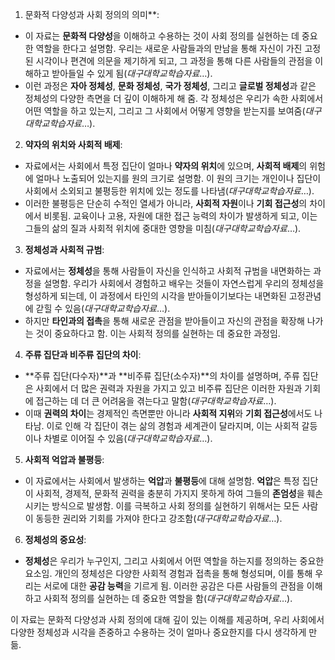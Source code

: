 1. 문화적 다양성과 사회 정의의 의미**:

- 이 자료는 **문화적 다양성**을 이해하고 수용하는 것이 사회 정의를 실현하는 데 중요한 역할을 한다고 설명함. 우리는 새로운 사람들과의 만남을 통해 자신이 가진 고정된 시각이나 편견에 의문을 제기하게 되고, 그 과정을 통해 다른 사람들의 관점을 이해하고 받아들일 수 있게 됨​(_대구대학교학습자료_…).
- 이런 과정은 **자아 정체성**, **문화 정체성**, **국가 정체성**, 그리고 **글로벌 정체성**과 같은 정체성의 다양한 측면을 더 깊이 이해하게 해 줌. 각 정체성은 우리가 속한 사회에서 어떤 역할을 하고 있는지, 그리고 그 사회에서 어떻게 영향을 받는지를 보여줌​(_대구대학교학습자료_…).

2. **약자의 위치와 사회적 배제**:

- 자료에서는 사회에서 특정 집단이 얼마나 **약자의 위치**에 있으며, **사회적 배제**의 위험에 얼마나 노출되어 있는지를 원의 크기로 설명함. 이 원의 크기는 개인이나 집단이 사회에서 소외되고 불평등한 위치에 있는 정도를 나타냄​(_대구대학교학습자료_…).
- 이러한 불평등은 단순히 수적인 열세가 아니라, **사회적 자원**이나 **기회 접근성**의 차이에서 비롯됨. 교육이나 고용, 자원에 대한 접근 능력의 차이가 발생하게 되고, 이는 그들의 삶의 질과 사회적 위치에 중대한 영향을 미침​(_대구대학교학습자료_…).

3. **정체성과 사회적 규범**:

- 자료에서는 **정체성**을 통해 사람들이 자신을 인식하고 사회적 규범을 내면화하는 과정을 설명함. 우리가 사회에서 경험하고 배우는 것들이 자연스럽게 우리의 정체성을 형성하게 되는데, 이 과정에서 타인의 시각을 받아들이기보다는 내면화된 고정관념에 갇힐 수 있음​(_대구대학교학습자료_…).
- 하지만 **타인과의 접촉**을 통해 새로운 관점을 받아들이고 자신의 관점을 확장해 나가는 것이 중요하다고 함. 이는 사회적 정의를 실현하는 데 중요한 과정임.

4. **주류 집단과 비주류 집단의 차이**:

- **주류 집단(다수자)**과 **비주류 집단(소수자)**의 차이를 설명하며, 주류 집단은 사회에서 더 많은 권력과 자원을 가지고 있고 비주류 집단은 이러한 자원과 기회에 접근하는 데 더 큰 어려움을 겪는다고 말함​(_대구대학교학습자료_…).
- 이때 **권력의 차이**는 경제적인 측면뿐만 아니라 **사회적 지위**와 **기회 접근성**에서도 나타남. 이로 인해 각 집단이 겪는 삶의 경험과 세계관이 달라지며, 이는 사회적 갈등이나 차별로 이어질 수 있음​(_대구대학교학습자료_…).

5. **사회적 억압과 불평등**:

- 이 자료에서는 사회에서 발생하는 **억압**과 **불평등**에 대해 설명함. **억압**은 특정 집단이 사회적, 경제적, 문화적 권력을 충분히 가지지 못하게 하여 그들의 **존엄성**을 훼손시키는 방식으로 발생함. 이를 극복하고 사회 정의를 실현하기 위해서는 모든 사람이 동등한 권리와 기회를 가져야 한다고 강조함​(_대구대학교학습자료_…).

6. **정체성의 중요성**:

- **정체성**은 우리가 누구인지, 그리고 사회에서 어떤 역할을 하는지를 정의하는 중요한 요소임. 개인의 정체성은 다양한 사회적 경험과 접촉을 통해 형성되며, 이를 통해 우리는 서로에 대한 **공감 능력**을 기르게 됨. 이러한 공감은 다른 사람들의 관점을 이해하고 사회적 정의를 실현하는 데 중요한 역할을 함​(_대구대학교학습자료_…).

이 자료는 문화적 다양성과 사회 정의에 대해 깊이 있는 이해를 제공하며, 우리 사회에서 다양한 정체성과 시각을 존중하고 수용하는 것이 얼마나 중요한지를 다시 생각하게 만듦.